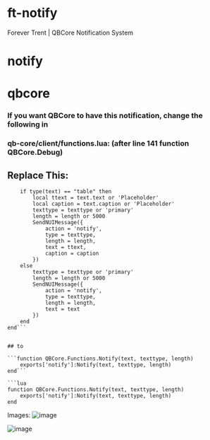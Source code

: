 # ft-notify
Forever Trent | QBCore Notification System

# notify
# qbcore

### If you want QBCore to have this notification, change the following in
### qb-core/client/functions.lua: (after line 141 function QBCore.Debug)

## Replace This:

```function QBCore.Functions.Notify(text, texttype, length)
    if type(text) == "table" then
        local ttext = text.text or 'Placeholder'
        local caption = text.caption or 'Placeholder'
        texttype = texttype or 'primary'
        length = length or 5000
        SendNUIMessage({
            action = 'notify',
            type = texttype,
            length = length,
            text = ttext,
            caption = caption
        })
    else
        texttype = texttype or 'primary'
        length = length or 5000
        SendNUIMessage({
            action = 'notify',
            type = texttype,
            length = length,
            text = text
        })
    end
end```


## to
 
```function QBCore.Functions.Notify(text, texttype, length)
    exports['notify']:Notify(text, texttype, length)
end```

```lua
function QBCore.Functions.Notify(text, texttype, length)
    exports['notify']:Notify(text, texttype, length)
end
```

Images: 
![image](https://cdn.discordapp.com/attachments/997008380642205746/1028544957956489236/unknown.png)

![image](https://cdn.discordapp.com/attachments/997008380642205746/1028545700281196554/unknown.png)
